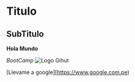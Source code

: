# Titulo
## SubTitulo
**Hola Mundo**

_BootCamp_
![Logo Gihut](https://user-images.githubusercontent.com/63480742/234636288-158ab688-65c4-48f2-a357-5bfb4d9cb3b3.png)

[Llevame a google][https://www.google.com.pe)
